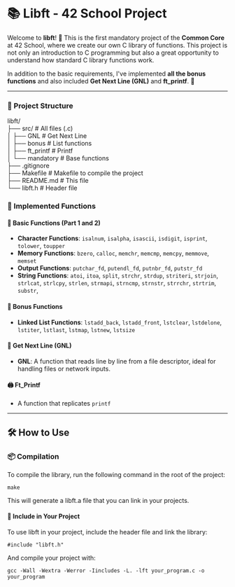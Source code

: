 # 📚 Libft - 42 School Project

Welcome to **libft**! 🎉 This is the first mandatory project of the **Common Core** at 42 School, where we create our own C library of functions. This project is not only an introduction to C programming but also a great opportunity to understand how standard C library functions work.

In addition to the basic requirements, I've implemented **all the bonus functions** and also included **Get Next Line (GNL)** and **ft_printf**. 🚀

---

### 📂 Project Structure

libft/  
├── src/                # All files (.c)  
│   ├── GNL             # Get Next Line  
│   ├── bonus           # List functions  
│   ├── ft_printf       # Printf  
│   └── mandatory       # Base functions  
├── .gitignore  
├── Makefile            # Makefile to compile the project  
├── README.md           # This file  
└── libft.h             # Header file  


### 📜 Implemented Functions

#### 🧱 Basic Functions (Part 1 and 2)
- **Character Functions**: `isalnum`, `isalpha`, `isascii`, `isdigit`, `isprint`, `tolower`, `toupper`
- **Memory Functions**: `bzero`, `calloc`, `memchr`, `memcmp`, `memcpy`, `memmove`, `memset` 
- **Output Functions**: `putchar_fd`, `putendl_fd`, `putnbr_fd`, `putstr_fd`
- **String Functions**: `atoi`, `itoa`, `split`, `strchr`, `strdup`, `striteri`, `strjoin`, `strlcat`, `strlcpy`, `strlen`, `strmapi`, `strncmp`, `strnstr`, `strrchr`, `strtrim`, `substr`, 

#### 🎁 Bonus Functions
- **Linked List Functions**: `lstadd_back`, `lstadd_front`, `lstclear`, `lstdelone`, `lstiter`, `lstlast`, `lstmap`, `lstnew`, `lstsize`

#### 🚀 Get Next Line (GNL)
- **GNL**: A function that reads line by line from a file descriptor, ideal for handling files or network inputs.

#### 🖨️ Ft_Printf
- A function that replicates `printf`
---

## 🛠️ How to Use

### 📦 Compilation

To compile the library, run the following command in the root of the project:

```
make
```
This will generate a libft.a file that you can link in your projects.

#### 🧩 Include in Your Project
To use libft in your project, include the header file and link the library:
```
#include "libft.h"
```
And compile your project with:
```
gcc -Wall -Wextra -Werror -Iincludes -L. -lft your_program.c -o your_program
```
